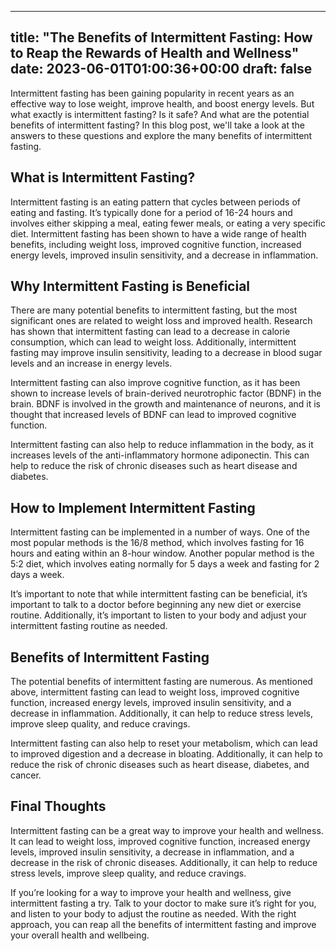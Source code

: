 
---
title: "The Benefits of Intermittent Fasting: How to Reap the Rewards of Health and Wellness"
date: 2023-06-01T01:00:36+00:00
draft: false
---

Intermittent fasting has been gaining popularity in recent years as an effective way to lose weight, improve health, and boost energy levels. But what exactly is intermittent fasting? Is it safe? And what are the potential benefits of intermittent fasting? In this blog post, we'll take a look at the answers to these questions and explore the many benefits of intermittent fasting.

## What is Intermittent Fasting?

Intermittent fasting is an eating pattern that cycles between periods of eating and fasting. It’s typically done for a period of 16-24 hours and involves either skipping a meal, eating fewer meals, or eating a very specific diet. Intermittent fasting has been shown to have a wide range of health benefits, including weight loss, improved cognitive function, increased energy levels, improved insulin sensitivity, and a decrease in inflammation. 

## Why Intermittent Fasting is Beneficial

There are many potential benefits to intermittent fasting, but the most significant ones are related to weight loss and improved health. Research has shown that intermittent fasting can lead to a decrease in calorie consumption, which can lead to weight loss. Additionally, intermittent fasting may improve insulin sensitivity, leading to a decrease in blood sugar levels and an increase in energy levels.

Intermittent fasting can also improve cognitive function, as it has been shown to increase levels of brain-derived neurotrophic factor (BDNF) in the brain. BDNF is involved in the growth and maintenance of neurons, and it is thought that increased levels of BDNF can lead to improved cognitive function.

Intermittent fasting can also help to reduce inflammation in the body, as it increases levels of the anti-inflammatory hormone adiponectin. This can help to reduce the risk of chronic diseases such as heart disease and diabetes. 

## How to Implement Intermittent Fasting

Intermittent fasting can be implemented in a number of ways. One of the most popular methods is the 16/8 method, which involves fasting for 16 hours and eating within an 8-hour window. Another popular method is the 5:2 diet, which involves eating normally for 5 days a week and fasting for 2 days a week.

It’s important to note that while intermittent fasting can be beneficial, it’s important to talk to a doctor before beginning any new diet or exercise routine. Additionally, it’s important to listen to your body and adjust your intermittent fasting routine as needed.

## Benefits of Intermittent Fasting

The potential benefits of intermittent fasting are numerous. As mentioned above, intermittent fasting can lead to weight loss, improved cognitive function, increased energy levels, improved insulin sensitivity, and a decrease in inflammation. Additionally, it can help to reduce stress levels, improve sleep quality, and reduce cravings.

Intermittent fasting can also help to reset your metabolism, which can lead to improved digestion and a decrease in bloating. Additionally, it can help to reduce the risk of chronic diseases such as heart disease, diabetes, and cancer.

## Final Thoughts

Intermittent fasting can be a great way to improve your health and wellness. It can lead to weight loss, improved cognitive function, increased energy levels, improved insulin sensitivity, a decrease in inflammation, and a decrease in the risk of chronic diseases. Additionally, it can help to reduce stress levels, improve sleep quality, and reduce cravings.

If you’re looking for a way to improve your health and wellness, give intermittent fasting a try. Talk to your doctor to make sure it’s right for you, and listen to your body to adjust the routine as needed. With the right approach, you can reap all the benefits of intermittent fasting and improve your overall health and wellbeing.